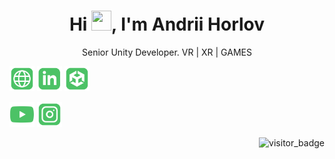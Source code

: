 <h1 align="center">
  Hi <img src="https://raw.githubusercontent.com/umenzi/umenzi/main/wave.gif" width=32 height=32>, I'm Andrii Horlov
</h1>

<p align="center">
  Senior Unity Developer. VR | XR | GAMES
</p>

[<img alt="Web-site" width="40px" src="images/icons/website.svg"/>](https://andriihorlov.github.io/)
[<img alt="LinkedIn" width="40px" src="images/icons/linkedin.svg"/>](https://www.linkedin.com/in/fidgetik/) 
[<img alt="Asset Store" width="40px" src="images/icons/unity.svg"/>](https://assetstore.unity.com/publishers/94841)

[<img alt="YouTube" width="40px" src="images/icons/youtube.svg"/>](https://www.youtube.com/@fidgetpk)
[<img alt="Instagram" width="40px" src="images/icons/instagram.svg"/>](https://www.instagram.com/fidgetik/)

  <img align="right" src="https://api.visitorbadge.io/api/visitors?path=https://github.com/andriihorlov&style=default" alt="visitor_badge">
<!--
**andriihorlov/andriihorlov** is a ✨ _special_ ✨ repository because its `README.md` (this file) appears on your GitHub profile.

Here are some ideas to get you started:

- 🔭 I’m currently working on ...
- 🌱 I’m currently learning ...
- 👯 I’m looking to collaborate on ...
- 🤔 I’m looking for help with ...
- 💬 Ask me about ...
- 📫 How to reach me: ...
- 😄 Pronouns: ...
- ⚡ Fun fact: ...
-->
